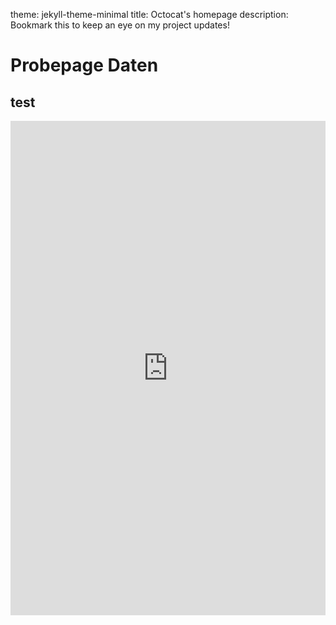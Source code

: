 theme: jekyll-theme-minimal
title: Octocat's homepage
description: Bookmark this to keep an eye on my project updates!


# Probepage Daten

## test

<iframe 
  title="Preisentwicklung Energieträger  " aria-label="Interactive line chart" id="datawrapper-chart-rhXBx"     
  src="https://datawrapper.dwcdn.net/rhXBx/2/" 
  scrolling="no" 
  frameborder="0" 
  style="width: 0; min-width: 100% !important; border: none;" height="791"
></iframe>

<script 
  type="text/javascript">!function(){"use strict";window.addEventListener("message",(function(e){if(void 0!==e.data["datawrapper-height"]){var t=document.querySelectorAll("iframe");for(var a in e.data["datawrapper-height"])for(var r=0;r<t.length;r++){if(t[r].contentWindow===e.source)t[r].style.height=e.data["datawrapper-height"][a]+"px"}}}))}();
</script>
